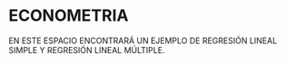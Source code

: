 # ECONOMETRIA
EN ESTE ESPACIO ENCONTRARÁ  UN EJEMPLO DE REGRESIÓN LINEAL SIMPLE Y REGRESIÓN LINEAL MÚLTIPLE.
